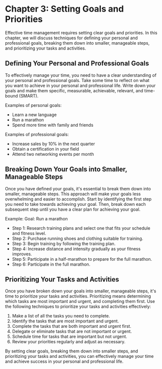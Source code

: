 Chapter 3: Setting Goals and Priorities
=======================================

Effective time management requires setting clear goals and priorities. In this chapter, we will discuss techniques for defining your personal and professional goals, breaking them down into smaller, manageable steps, and prioritizing your tasks and activities.

Defining Your Personal and Professional Goals
---------------------------------------------

To effectively manage your time, you need to have a clear understanding of your personal and professional goals. Take some time to reflect on what you want to achieve in your personal and professional life. Write down your goals and make them specific, measurable, achievable, relevant, and time-bound (SMART).

Examples of personal goals:

* Learn a new language
* Run a marathon
* Spend more time with family and friends

Examples of professional goals:

* Increase sales by 10% in the next quarter
* Obtain a certification in your field
* Attend two networking events per month

Breaking Down Your Goals into Smaller, Manageable Steps
-------------------------------------------------------

Once you have defined your goals, it's essential to break them down into smaller, manageable steps. This approach will make your goals less overwhelming and easier to accomplish. Start by identifying the first step you need to take towards achieving your goal. Then, break down each subsequent step until you have a clear plan for achieving your goal.

Example: Goal: Run a marathon

* Step 1: Research training plans and select one that fits your schedule and fitness level.
* Step 2: Purchase running shoes and clothing suitable for training.
* Step 3: Begin training by following the training plan.
* Step 4: Increase distance and intensity gradually as your fitness improves.
* Step 5: Participate in a half-marathon to prepare for the full marathon.
* Step 6: Participate in the full marathon.

Prioritizing Your Tasks and Activities
--------------------------------------

Once you have broken down your goals into smaller, manageable steps, it's time to prioritize your tasks and activities. Prioritizing means determining which tasks are most important and urgent, and completing them first. Use the following techniques to prioritize your tasks and activities effectively:

1. Make a list of all the tasks you need to complete.
2. Identify the tasks that are most important and urgent.
3. Complete the tasks that are both important and urgent first.
4. Delegate or eliminate tasks that are not important or urgent.
5. Schedule time for tasks that are important but not urgent.
6. Review your priorities regularly and adjust as necessary.

By setting clear goals, breaking them down into smaller steps, and prioritizing your tasks and activities, you can effectively manage your time and achieve success in your personal and professional life.
